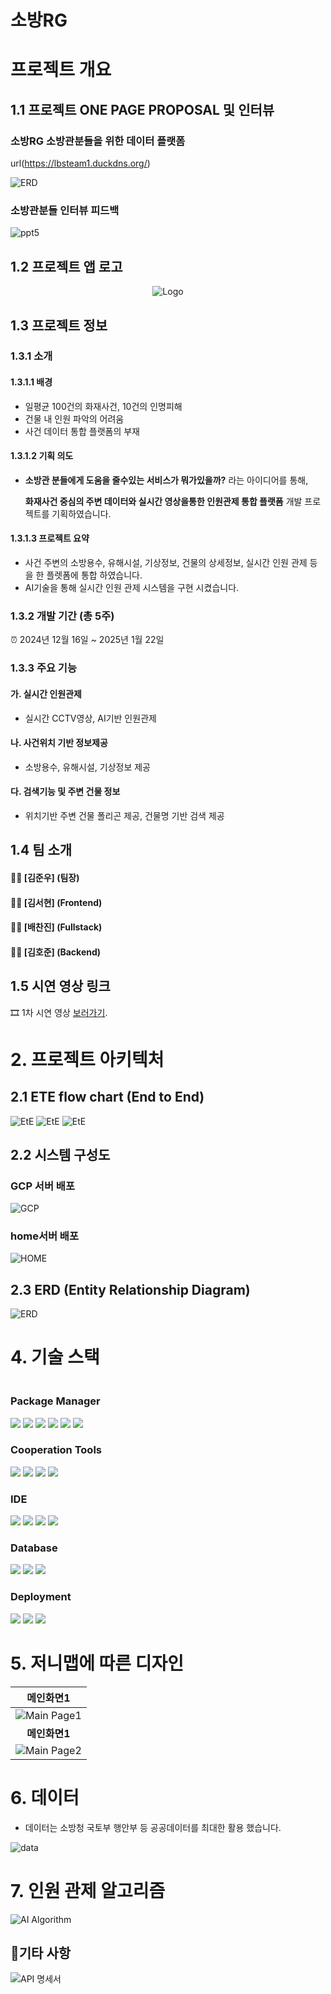 # 소방RG

# 프로젝트 개요

## 1.1 프로젝트 ONE PAGE PROPOSAL 및 인터뷰

### 소방RG 소방관분들을 위한 데이터 플랫폼

url(https://lbsteam1.duckdns.org/)

![ERD](/readme/onepage.png)

### 소방관분들 인터뷰 피드백

![ppt5](https://github.com/py4ine/LBS_1team/blob/main/readme/%EB%B0%9C%ED%91%9CPPT%EC%9D%98%20%EC%82%AC%EB%B3%B8/%EB%B0%9C%ED%91%9CPPT%EC%9D%98%20%EC%82%AC%EB%B3%B8-05.png?raw=true)

## 1.2 프로젝트 앱 로고

<div align="center">
    <img src="/readme/App_Logo_2.png" alt="Logo">
</div>

## 1.3 프로젝트 정보

### 1.3.1 소개

#### 1.3.1.1 배경

- 일평균 100건의 화재사건, 10건의 인명피해
- 건물 내 인원 파악의 어려움
- 사건 데이터 통합 플랫폼의 부재

#### 1.3.1.2 기획 의도

- **소방관 분들에게 도움을 줄수있는 서비스가 뭐가있을까?** 라는 아이디어를 통해,

  **화재사건 중심의 주변 데이터와 실시간 영상을통한 인원관제 통합 플랫폼** 개발 프로젝트를 기획하였습니다.

#### 1.3.1.3 프로젝트 요약

- 사건 주변의 소방용수, 유해시설, 기상정보, 건물의 상세정보, 실시간 인원 관제 등을 한 플렛폼에 통합 하였습니다.
- AI기술을 통해 실시간 인원 관제 시스템을 구현 시켰습니다.

### 1.3.2 개발 기간 (총 5주)

⏰ 2024년 12월 16일 ~ 2025년 1월 22일

### 1.3.3 주요 기능

#### 가. 실시간 인원관제

- 실시간 CCTV영상, AI기반 인원관제

#### 나. 사건위치 기반 정보제공

- 소방용수, 유해시설, 기상정보 제공

#### 다. 검색기능 및 주변 건물 정보

- 위치기반 주변 건물 폴리곤 제공, 건물명 기반 검색 제공

## 1.4 팀 소개

#### 👩‍💻 [김준우] (팀장)

#### 👩‍💻 [김서현] (Frontend)

#### 👩‍💻 [배찬진] (Fullstack)

#### 👩‍💻 [김호준] (Backend)

## 1.5 시연 영상 링크

🎞 1차 시연 영상 [보러가기]().

# 2. 프로젝트 아키텍처

## 2.1 ETE flow chart (End to End)

![EtE](/readme/End_to_End1.jpg)
![EtE](/readme/End_to_End2.jpg)
![EtE](/readme/End_to_End3.jpg)

## 2.2 시스템 구성도

### GCP 서버 배포
![GCP](/readme/servergcp.png)

### home서버 배포
![HOME](/readme/serverhome.png)

## 2.3 ERD (Entity Relationship Diagram)

![ERD](/readme/erd.png)

# 4. 기술 스택

<div style="display:flex; flex-direction:column; align-items:flex-start;">

### <div align="center"> Package Manager </div>

<div align="center" >
<img src="https://img.shields.io/badge/Node.js-5FA04E?style=for-the-badge&logo=node.js&logoColor=white">
<img src="https://img.shields.io/badge/Python-3776AB?style=for-the-badge&logo=python&logoColor=white">
<img src="https://img.shields.io/badge/JavaScript-F7DF1E?style=for-the-badge&logo=javascript&logoColor=black">
<img src="https://img.shields.io/badge/CSS-1572B6?style=for-the-badge&logo=css3&logoColor=white">
<img src="https://img.shields.io/badge/React-61DAFB?style=for-the-badge&logo=react&logoColor=black">
<img src="https://img.shields.io/badge/expo-000020?style=for-the-badge&logo=expo&logoColor=white">
</div>

### <div align="center"> Cooperation Tools </div>

<div align="center">
<img src="https://img.shields.io/badge/Figma-F24E1E?style=for-the-badge&logo=figma&logoColor=white">
<img src="https://img.shields.io/badge/GitHub-181717?style=for-the-badge&logo=github&logoColor=white">
<img src="https://img.shields.io/badge/Google Chrome-4285F4?style=for-the-badge&logo=Google Chrome&logoColor=white">
<img src="https://img.shields.io/badge/Notion-000000?style=for-the-badge&logo=notion&logoColor=white">
</div>

### <div align="center"> IDE </div>

<div align="center">
<img src="https://img.shields.io/badge/Visual Studio Code-007ACC?style=for-the-badge&logo=visualstudiocode&logoColor=white">
<img src="https://img.shields.io/badge/Jupyter-F37626?style=for-the-badge&logo=jupyter&logoColor=white">
<img src="https://img.shields.io/badge/Google Colab-F9AB00?style=for-the-badge&logo=Google Colab&logoColor=black">
<img src="https://img.shields.io/badge/Anaconda-44A833?style=for-the-badge&logo=Anaconda&logoColor=white">
</div>

### <div align="center"> Database </div>

<div align="center"> 
  <img src="https://img.shields.io/badge/postgresql-4169E1?style=for-the-badge&logo=postgresql&logoColor=white">
  <img src="https://img.shields.io/badge/googlecloudstorage-AECBFA?style=for-the-badge&logo=googlecloudstorage&logoColor=white">
  <img src="https://img.shields.io/badge/qgis-589632?style=for-the-badge&logo=qgis&logoColor=white">
</div>

### <div align="center"> Deployment </div>

<div align="center">
    <img src="https://img.shields.io/badge/Docker-2496ED?style=for-the-badge&logo=Docker&logoColor=white">
    <img src="https://img.shields.io/badge/raspberrypi-A22846?style=for-the-badge&logo=raspberrypi&logoColor=white">
    <img src="https://img.shields.io/badge/googlecloud-4285F4?style=for-the-badge&logo=googlecloud&logoColor=white">
</div>
</div>

# 5. 저니맵에 따른 디자인

|                   **메인화면1**                    |
| :-----------------------------------------------: |
|       ![Main Page1](https://github.com/py4ine/LBS_1team/blob/main/readme/%EB%B0%9C%ED%91%9CPPT%EC%9D%98%20%EC%82%AC%EB%B3%B8/%EB%B0%9C%ED%91%9CPPT%EC%9D%98%20%EC%82%AC%EB%B3%B8-10.png?raw=true)       |
|                    **메인화면1**                   |
|      ![Main Page2](https://github.com/py4ine/LBS_1team/blob/main/readme/%EB%B0%9C%ED%91%9CPPT%EC%9D%98%20%EC%82%AC%EB%B3%B8/%EB%B0%9C%ED%91%9CPPT%EC%9D%98%20%EC%82%AC%EB%B3%B8-11.png?raw=true)      |


# 6. 데이터

- 데이터는 소방청 국토부 행안부 등 공공데이터를 최대한 활용 했습니다.

![data](https://github.com/py4ine/LBS_1team/blob/main/readme/%EB%B0%9C%ED%91%9CPPT%EC%9D%98%20%EC%82%AC%EB%B3%B8/%EB%B0%9C%ED%91%9CPPT%EC%9D%98%20%EC%82%AC%EB%B3%B8-12.png?raw=true)

# 7. 인원 관제 알고리즘

![AI Algorithm](/readme/objects_D&T_algorithm.png)

## 📑기타 사항


![API 명세서](https://github.com/py4ine/LBS_1team/blob/main/readme/%EB%B0%9C%ED%91%9CPPT%EC%9D%98%20%EC%82%AC%EB%B3%B8/%EB%B0%9C%ED%91%9CPPT%EC%9D%98%20%EC%82%AC%EB%B3%B8-27.png?raw=true)
